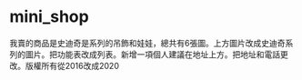# mini_shop
我賣的商品是史迪奇是系列的吊飾和娃娃，總共有6張圖。上方圖片改成史迪奇系列的圖片。把功能表改成列表。新增一項個人建議在地址上方。把地址和電話更改。版權所有從2016改成2020
